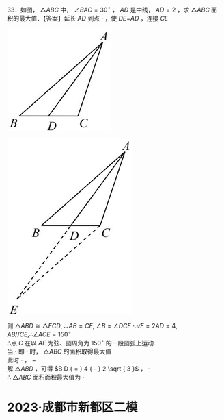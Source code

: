 33．如图， $\triangle A B C$ 中， $\angle B A C = 3 0 ^ { \circ }$ ， $A D$ 是中线， $A D { = } 2$ ，求 $\triangle A B C$ 面积的最大值．【答案】延长 $A D$ 到点 $\cdot$ ，使 ${ D E } \mathrm { = } A D$ ，连接 $C E$

![](<../../qs_image_DB/专题2-3_八种隐圆类最值问题，圆来如此简单（解析版）/375d36003201ad238448dfc61583f9e9632894fffadc8f0b964cdbb129484d12.jpg>)

![](<../../qs_image_DB/专题2-3_八种隐圆类最值问题，圆来如此简单（解析版）/71927c66b8ddda17d63c20b67e6918eab6f0f47ce6255176b2085f15b56c5199.jpg>)

则 $\triangle A B D \cong \triangle E C D , ~ \therefore A B = C E , ~ \angle B = \angle D C E$ $\scriptstyle \cdot { \mathcal { A } } E = 2 A D = 4 , A B / / C E , \therefore \angle A C E = 1 5 0 ^ { \circ }$   
∴点 $C$ 在以 $A E$ 为弦、圆周角为 $1 5 0 ^ { \circ }$ 的一段圆弧上运动  
当 $\cdot$ 即 $\cdot$ 时， $\triangle A B C$ 的面积取得最大值  
此时 $\cdot$ ， $-$   
解 $\triangle A B D$ ，可得 $B D { = } 4 { - } 2 \sqrt { 3 }$ ， $\cdot$   
∴ $\triangle A B C$ 面积面积最大值为 $\cdot$

# 2023·成都市新都区二模
